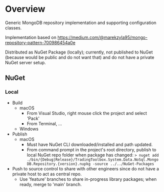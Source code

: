 ﻿# Overview
Generic MongoDB repository implementation and supporting configuration classes.

Implementation based on https://medium.com/@marekzyla95/mongo-repository-pattern-700986454a0e

Distributed as NuGet Package (locally); currently, not published to NuGet (because would be public and do not want that) and do not have a private NuGet server setup.

## NuGet
### Local 
- Build
	- macOS
		- From Visual Studio, right mouse click the project and select 'Pack'
		- From Terminal, ...	
	- Windows
- Publish
	- macOS
		- Must have NuGet CLI downloaded/installed and path updated.
		- From command prompt in the project's root directory, publish to local NuGet repo folder when package has changed: `> nuget add ./bin/{Debug|Release}/TradingToolbox.System.Data.NoSql.MongoDB.Repository.{version}.nupkg -source ../../NuGet-Packages`
- Push to source control to share with other engineers since do not have a private host to act as central repo.
	- Use 'feature' branches to share in-progress library packages; when ready, merge to 'main' branch.

